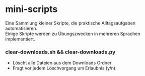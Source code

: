 # mini-scripts
Eine Sammlung kleiner Skripte, die praktische Alltagsaufgaben automatisieren.  
Einige Skripte werden zu Übungszwecken in mehreren Sprachen implementiert.

### **clear-downloads.sh && clear-downloads.py**
- Löscht alle Dateien aus dem Downloads Ordner
- Fragt vor jedem Löschvorgang um Erlaubnis (y/n)
